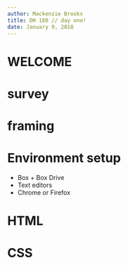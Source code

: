 ```yaml
---
author: Mackenzie Brooks
title: DH 180 // day one!
date: January 9, 2018
---
```


# WELCOME

# survey

# framing 

# Environment setup
* Box + Box Drive
* Text editors 
* Chrome or Firefox

# HTML

# CSS